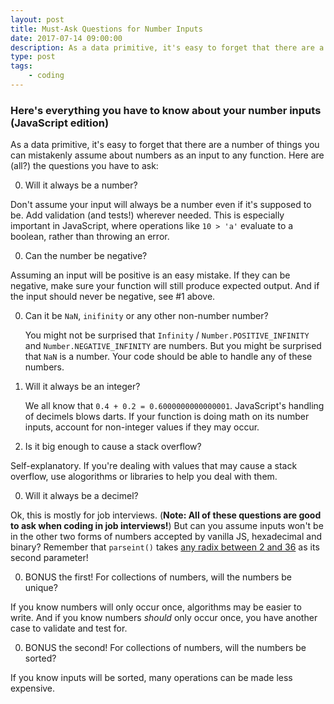 ```yaml
---
layout: post
title: Must-Ask Questions for Number Inputs
date: 2017-07-14 09:00:00
description: As a data primitive, it's easy to forget that there are a number of things you can mistakenly assume about numbers as an input to any function. Here are (all?) the questions you have to ask.
type: post
tags:
    - coding
---
```


### Here's everything you have to know about your number inputs (JavaScript edition)

As a data primitive, it's easy to forget that there are a number of things you can mistakenly assume about numbers as an input to any function. Here are (all?) the questions you have to ask:

0. Will it always be a number?

  Don't assume your input will always be a number even if it's supposed to be. Add validation (and tests!) wherever needed. This is especially important in JavaScript, where operations like ``10 > 'a'`` evaluate to a boolean, rather than throwing an error.

0. Can the number be negative?

  Assuming an input will be positive is an easy mistake. If they can be negative, make sure your function will still produce expected output. And if the input should never be negative, see #1 above.

0. Can it be ``NaN``, ``inifinity`` or any other non-number number?

	You might not be surprised that ``Infinity`` / ``Number.POSITIVE_INFINITY`` and ``Number.NEGATIVE_INFINITY`` are numbers. But you might be surprised that ``NaN`` is a number. Your code should be able to handle any of these numbers.

0. Will it always be an integer?

	We all know that ``0.4 + 0.2 = 0.6000000000000001``. JavaScript's handling of decimels blows darts. If your function is doing math on its number inputs, account for non-integer values if they may occur.

0. Is it big enough to cause a stack overflow?

  Self-explanatory. If you're dealing with values that may cause a stack overflow, use alogorithms or libraries to help you deal with them.

0. Will it always be a decimel?

  Ok, this is mostly for job interviews. (**Note: All of these questions are good to ask when coding in job interviews!**) But can you assume inputs won't be in the other two forms of numbers accepted by vanilla JS, hexadecimal and binary? Remember that ``parseint()`` takes [any radix between 2 and 36](https://developer.mozilla.org/en-US/docs/Web/JavaScript/Reference/Global_Objects/parseInt) as its second parameter!

0. BONUS the first! For collections of numbers, will the numbers be unique?

  If you know numbers will only occur once, algorithms may be easier to write. And if you know numbers *should* only occur once, you have another case to validate and test for.

0. BONUS the second! For collections of numbers, will the numbers be sorted?

  If you know inputs will be sorted, many operations can be made less expensive.

